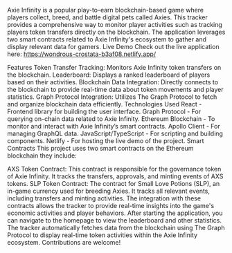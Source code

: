 Axie Infinity is a popular play-to-earn blockchain-based game where players collect, breed, and battle digital pets called Axies. This tracker provides a comprehensive way to monitor player activities such as tracking players token transfers directly on the blockchain. The application leverages two smart contracts related to Axie Infinity's ecosystem to gather and display relevant data for gamers.
Live Demo
Check out the live application here: https://wondrous-crostata-b3af08.netlify.app/

Features
Token Transfer Tracking: Monitors Axie Infinity token transfers on the blockchain.
Leaderboard: Displays a ranked leaderboard of players based on their activities.
Blockchain Data Integration: Directly connects to the blockchain to provide real-time data about token movements and player statistics.
Graph Protocol Integration: Utilizes The Graph Protocol to fetch and organize blockchain data efficiently.
Technologies Used
React - Frontend library for building the user interface.
Graph Protocol - For querying on-chain data related to Axie Infinity.
Ethereum Blockchain - To monitor and interact with Axie Infinity’s smart contracts.
Apollo Client - For managing GraphQL data.
JavaScript/TypeScript - For scripting and building components.
Netlify - For hosting the live demo of the project.
Smart Contracts
This project uses two smart contracts on the Ethereum blockchain they include:

AXS Token Contract: This contract is responsible for the governance token of Axie Infinity. It tracks the transfers, approvals, and minting events of AXS tokens.
SLP Token Contract: The contract for Small Love Potions (SLP), an in-game currency used for breeding Axies. It tracks all relevant events, including transfers and minting activities.
The integration with these contracts allows the tracker to provide real-time insights into the game's economic activities and player behaviors.
After starting the application, you can navigate to the homepage to view the leaderboard and other statistics.
The tracker automatically fetches data from the blockchain using The Graph Protocol to display real-time token activities within the Axie Infinity ecosystem.
Contributions are welcome!
